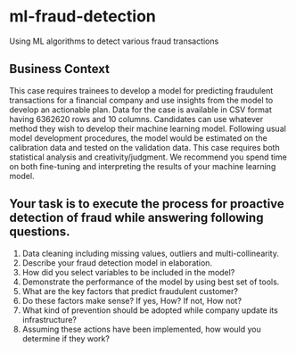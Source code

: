 # ml-fraud-detection
Using ML algorithms to detect various fraud transactions

## Business Context 
This case requires trainees to develop a model for predicting fraudulent transactions for a 
financial company and use insights from the model to develop an actionable plan. Data for the 
case is available in CSV format having 6362620 rows and 10 columns. 
Candidates can use whatever method they wish to develop their machine learning model. 
Following usual model development procedures, the model would be estimated on the 
calibration data and tested on the validation data. This case requires both statistical analysis and 
creativity/judgment. We recommend you spend time on both fine-tuning and interpreting the 
results of your machine learning model.

## Your task is to execute the process for proactive detection of fraud while answering following questions. 
1. Data cleaning including missing values, outliers and multi-collinearity.  
2. Describe your fraud detection model in elaboration.  
3. How did you select variables to be included in the model?  
4. Demonstrate the performance of the model by using best set of tools.  
5. What are the key factors that predict fraudulent customer?  
6. Do these factors make sense? If yes, How? If not, How not?  
7. What kind of prevention should be adopted while company update its infrastructure? 
8. Assuming these actions have been implemented, how would you determine if they work?
